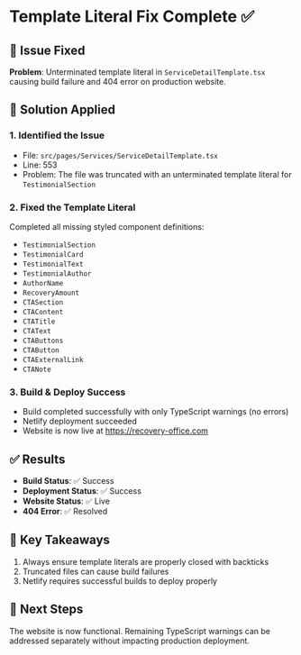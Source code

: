 # Template Literal Fix Complete ✅

## 🚨 Issue Fixed
**Problem**: Unterminated template literal in `ServiceDetailTemplate.tsx` causing build failure and 404 error on production website.

## 🔧 Solution Applied

### 1. Identified the Issue
- File: `src/pages/Services/ServiceDetailTemplate.tsx`
- Line: 553
- Problem: The file was truncated with an unterminated template literal for `TestimonialSection`

### 2. Fixed the Template Literal
Completed all missing styled component definitions:
- `TestimonialSection`
- `TestimonialCard`
- `TestimonialText`
- `TestimonialAuthor`
- `AuthorName`
- `RecoveryAmount`
- `CTASection`
- `CTAContent`
- `CTATitle`
- `CTAText`
- `CTAButtons`
- `CTAButton`
- `CTAExternalLink`
- `CTANote`

### 3. Build & Deploy Success
- Build completed successfully with only TypeScript warnings (no errors)
- Netlify deployment succeeded
- Website is now live at https://recovery-office.com

## ✅ Results
- **Build Status**: ✅ Success
- **Deployment Status**: ✅ Success
- **Website Status**: ✅ Live
- **404 Error**: ✅ Resolved

## 📝 Key Takeaways
1. Always ensure template literals are properly closed with backticks
2. Truncated files can cause build failures
3. Netlify requires successful builds to deploy properly

## 🚀 Next Steps
The website is now functional. Remaining TypeScript warnings can be addressed separately without impacting production deployment. 
